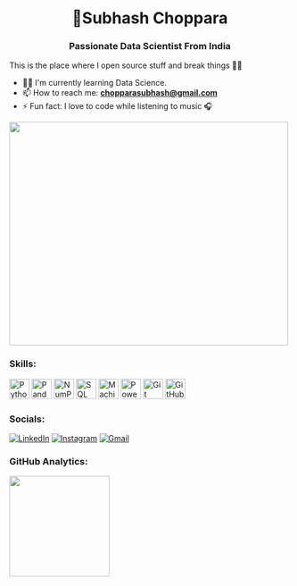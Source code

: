 <h1 align="center">💫Subhash Choppara</h1>
<h3 align="center">Passionate Data Scientist From India</h3>

This is the place where I open source stuff and break things 👨‍💻 
- 👨‍💻 I'm currently learning Data Science.
- 📫 How to reach me: **chopparasubhash@gmail.com**
- ⚡ Fun fact: I love to code while listening to music 🎧

<img
  src="https://github.com/Anmol-Baranwal/Cool-GIFs-For-GitHub/assets/74038190/219bcc70-f5dc-466b-9a60-29653d8e8433"
  height="400px"
  width="500px"
/>

### Skills:

<a href="https://www.python.org/" target="_blank" rel="noreferrer"><img src="https://skillicons.dev/icons?i=python&theme=dark" width="36" height="36" alt="Python" /></a>
<a href="https://pandas.pydata.org/" target="_blank" rel="noreferrer"><img src="https://skillicons.dev/icons?i=pandas&theme=dark" width="36" height="36" alt="Pandas" /></a>
<a href="https://numpy.org/" target="_blank" rel="noreferrer"><img src="https://skillicons.dev/icons?i=numpy&theme=dark" width="36" height="36" alt="NumPy" /></a>
<a href="https://www.mysql.com/" target="_blank" rel="noreferrer"><img src="https://skillicons.dev/icons?i=mysql&theme=dark" width="36" height="36" alt="SQL" /></a>
<a href="https://en.wikipedia.org/wiki/Machine_learning" target="_blank" rel="noreferrer"><img src="https://skillicons.dev/icons?i=ai&theme=dark" width="36" height="36" alt="Machine Learning" /></a>
<a href="https://powerbi.microsoft.com/" target="_blank" rel="noreferrer"><img src="https://skillicons.dev/icons?i=powerbi&theme=dark" width="36" height="36" alt="Power BI" /></a>
<a href="https://git-scm.com/" target="_blank" rel="noreferrer"><img src="https://skillicons.dev/icons?i=git&theme=dark" width="36" height="36" alt="Git" /></a>
<a href="https://github.com/" target="_blank" rel="noreferrer"><img src="https://skillicons.dev/icons?i=github&theme=dark" width="36" height="36" alt="GitHub" /></a>

### Socials:

[![LinkedIn](https://img.shields.io/badge/LinkedIn-%230077B5.svg?logo=linkedin&logoColor=white)](https://www.linkedin.com/in/subhash-choppara)
[![Instagram](https://img.shields.io/badge/Instagram-%23E4405F.svg?logo=Instagram&logoColor=white)](https://www.instagram.com/subhash_choppara/)
[![Gmail](https://img.shields.io/badge/Gmail-%23EA4335.svg?logo=gmail&logoColor=white)](mailto:chopparasubhash@gmail.com)

### GitHub Analytics:

<p>
<a href="https://github.com/Subhash_choppara">
  <img height="180em" src="https://github-readme-stats-eight-theta.vercel.app/api?username=Subhash_choppara&show_icons=true&theme=algolia&include_all_commits=true&count_private=true"/>
  <!-- <img height="180em" src="https://github-readme-stats-eight-theta.vercel.app/api/top-langs/?username=Subhash_choppara&layout=compact&langs_count=8&theme=algolia&include_all_commits=true&count_private=true"/> -->
</a>
</p>
